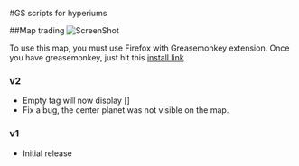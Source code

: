 #GS scripts for hyperiums

##Map trading
![ScreenShot](https://raw.github.com/Nasga/hyperiums-greasemonkey/master/map-trading.png)

To use this map, you must use Firefox with Greasemonkey extension.
Once you have greasemonkey, just hit this [install link](https://raw.github.com/Nasga/hyperiums-greasemonkey/master/map-trading.user.js)

### v2
* Empty tag will now display []
* Fix a bug, the center planet was not visible on the map.
 
### v1
* Initial release
